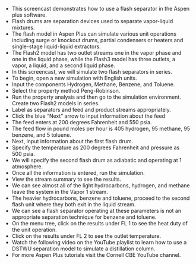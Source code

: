 - This screencast demonstrates how to use a flash separator in the Aspen plus software.
- Flash drums are separation devices used to separate vapor-liquid mixtures. 
- The flash model in Aspen Plus can simulate various unit operations including surge or knockout drums, partial condensers or heaters and single-stage liquid-liquid extractors.
- The Flash2 model has two outlet streams one in the vapor phase and one in the liquid phase, while the Flash3 model has three outlets, a vapor, a liquid, and a second liquid phase.
- In this screencast, we will simulate two flash separators in series.
- To begin, open a new simulation with English units.
- Input the components Hydrogen, Methane, Benzene, and Toluene.
- Select the property method Peng-Robinson.
- Run the property analysis and then go to the simulation environment.
Create two Flash2 models in series.
- Label as separators and feed and product streams appropriately.
- Click the blue “Next” arrow to input information about the feed 
- The feed enters at 200 degrees Fahrenheit and 550 psia.
- The feed flow in pound moles per hour is 405 hydrogen, 95 methane, 95 benzene, and 5 toluene.
- Next, input information about the first flash drum. 
- Specify the temperature as 200 degrees Fahrenheit and pressure as 500 psia. 
- We will specify the second flash drum as adiabatic and operating at 1 atmosphere.
- Once all the information is entered, run the simulation. 
- View the stream summary to see the results.
- We can see almost all of the light hydrocarbons, hydrogen, and methane leave the system in the Vapor 1 stream.
- The heavier hydrocarbons, benzene and toluene, proceed to the second flash unit where they both exit in the liquid stream. 
- We can see a flash separator operating at these parameters is not an appropriate separation technique for benzene and toluene.
- On the menu tree, click on the results under FL 1 to see the heat duty of the unit operation. 
- Click on the results under FL 2 to see the outlet temperature.
- Watch the following video on the YouTube playlist to learn how to use a DSTWU separation model to simulate a distillation column.
- For more Aspen Plus tutorials visit the Cornell CBE YouTube channel.
